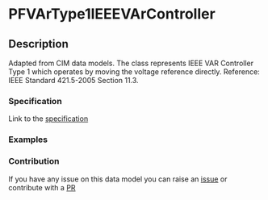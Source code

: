 # PFVArType1IEEEVArController

## Description 

Adapted from CIM data models. The class represents IEEE VAR Controller Type 1 which operates by moving the voltage reference directly.  Reference: IEEE Standard 421.5-2005 Section 11.3.
### Specification

Link to the [specification](https://smart-data-models.github.io/dataModel.EnergyCIM/PFVArType1IEEEVArController/doc/spec.md)
### Examples
### Contribution

 If you have any issue on this data model you can raise an [issue](https://github.com/smart-data-models/dataModel.EnergyCIM/issues)  or contribute with a [PR](https://github.com/smart-data-models/dataModel.EnergyCIM/pulls)